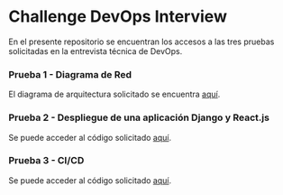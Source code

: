 # Challenge DevOps Interview
En el presente repositorio se encuentran los accesos a las tres pruebas solicitadas en la entrevista técnica de DevOps.

### Prueba 1 - Diagrama de Red
El diagrama de arquitectura solicitado se encuentra [aquí](https://github.com/evancauteren/moni-devops-interview/blob/91708b9fa2c029b4c69830cdf8c559342c1e9654/Challenge%20Moni%20-%20Diagrama%20Arquitectura%20AWS.pdf).

### Prueba 2 - Despliegue de una aplicación Django y React.js
Se puede acceder al código solicitado [aquí](https://github.com/evancauteren/moni-devops-interview-prueba-2).

### Prueba 3 - CI/CD
Se puede acceder al código solicitado [aquí](https://github.com/evancauteren/moni-devops-interview-prueba-3).